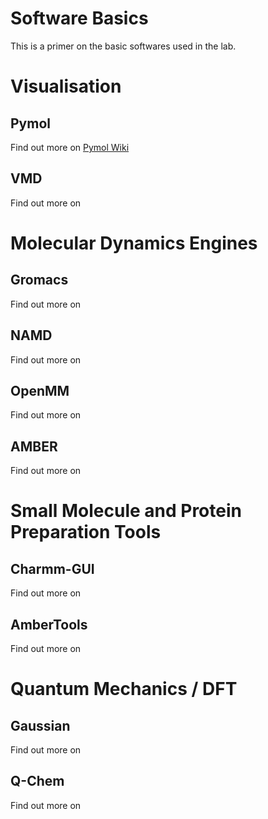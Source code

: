 # Software Basics
This is a primer on the basic softwares used in the lab.

# Visualisation

## Pymol
Find out more on [Pymol Wiki](https://pymolwiki.org/index.php/Main_Page)
## VMD
Find out more on

# Molecular Dynamics Engines
## Gromacs
Find out more on

## NAMD
Find out more on

## OpenMM
Find out more on

## AMBER
Find out more on

# Small Molecule and Protein Preparation Tools

## Charmm-GUI
Find out more on

## AmberTools
Find out more on

# Quantum Mechanics / DFT 

## Gaussian
Find out more on

## Q-Chem
Find out more on
